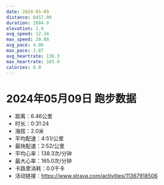 ```yaml
---
date: 2024-05-09
distance: 6457.00
duration: 1884.0
elevation: 2.0
avg_speed: 12.34
max_speed: 20.88
avg_pace: 4.86
max_pace: 2.87
avg_heartrate: 138.3
max_heartrate: 165.0
calories: 0.0
---
```


# 2024年05月09日 跑步数据

- 距离：6.46公里
- 时长：0:31:24
- 海拔：2.0米
- 平均配速：4:51/公里
- 最快配速：2:52/公里
- 平均心率：138.3次/分钟
- 最大心率：165.0次/分钟
- 卡路里消耗：0.0千卡
- 活动链接：https://www.strava.com/activities/11367918506
